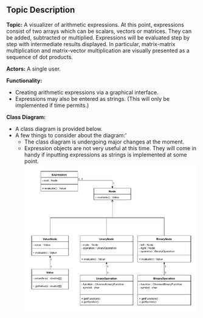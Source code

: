 ## Topic Description

**Topic:**
A visualizer of arithmetic expressions. At this point, expressions consist of two arrays which can be scalars, vectors or matrices. They can be added, subtracted or multiplied. Expressions will be evaluated step by step with intermediate results displayed. In particular, matrix-matrix multiplication and matrix-vector multiplication are visually presented as a sequence of dot products.

**Actors:**
A single user.

**Functionality:**
* Creating arithmetic expressions via a graphical interface.
* Expressions may also be entered as strings. (This will only be implemented if time permits.)

**Class Diagram:**
* A class diagram is provided below.
* A few things to consider about the diagram:'
  * The class diagram is undergoing major changes at the moment.
  * Expression objects are not very useful at this time. They will come in handy if inputting expressions as strings is implemented at some point.
![Alt Class Diagram](ClassDiagram.png "Class Diagram")
